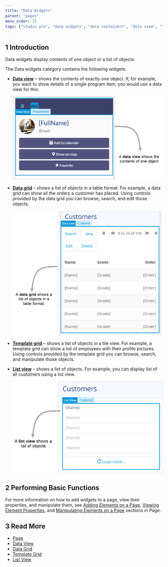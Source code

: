 ```yaml
---
title: "Data Widgets"
parent: "pages"
menu_order: 15
tags: ["studio pro", "data widgets", "data containers", "data view", "list view", "data grid"]
---
```


## 1 Introduction

Data widgets display contents of one object or a list of objects. 

The Data widgets category contains the following widgets:

* **[Data view](data-view)** – shows the contents of exactly one object. If, for example, you want to show details of a single program item, you would use a data view for this:

  ![](attachments/data-widgets/data-view-example.png)

* **[Data grid](data-grid)** – shows a list of objects in a table format. For example, a data grid can show all the orders a customer has placed. Using controls provided by the data grid you can browse, search, and edit those objects.

  ![](attachments/data-widgets/data-grid-example.png)

* **[Template grid](template-grid)** – shows a list of objects in a tile view. For example, a template grid can show a list of employees with their profile pictures. Using controls provided by the template grid you can browse, search, and manipulate those objects.

* **[List view](list-view)** – shows a list of objects. For example, you can display list of all customers using a list view. 

  ![](attachments/data-widgets/list-view-example.png)

## 2 Performing Basic Functions

For more information on how to add widgets to a page, view their properties, and manipulate them, see [Adding Elements on a Page](page#add-elements), [Viewing Element Properties](page#view-properties), and [Manipulating Elements on a Page](page#manipulate-elements) sections in *Page*.

## 3 Read More

* [Page](page)
* [Data View](data-view)
* [Data Grid](data-grid)
* [Template Grid](template-grid)
* [List View](list-view)